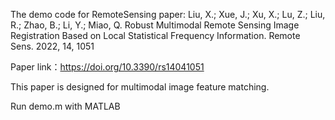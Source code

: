 The demo code for RemoteSensing paper: Liu, X.; Xue, J.; Xu, X.; Lu, Z.; Liu, R.; Zhao, B.; Li, Y.; Miao, Q. Robust Multimodal Remote Sensing Image Registration Based on Local Statistical Frequency Information. Remote Sens. 2022, 14, 1051

Paper link：https://doi.org/10.3390/rs14041051

This paper is designed for multimodal image feature matching.

Run demo.m with MATLAB
